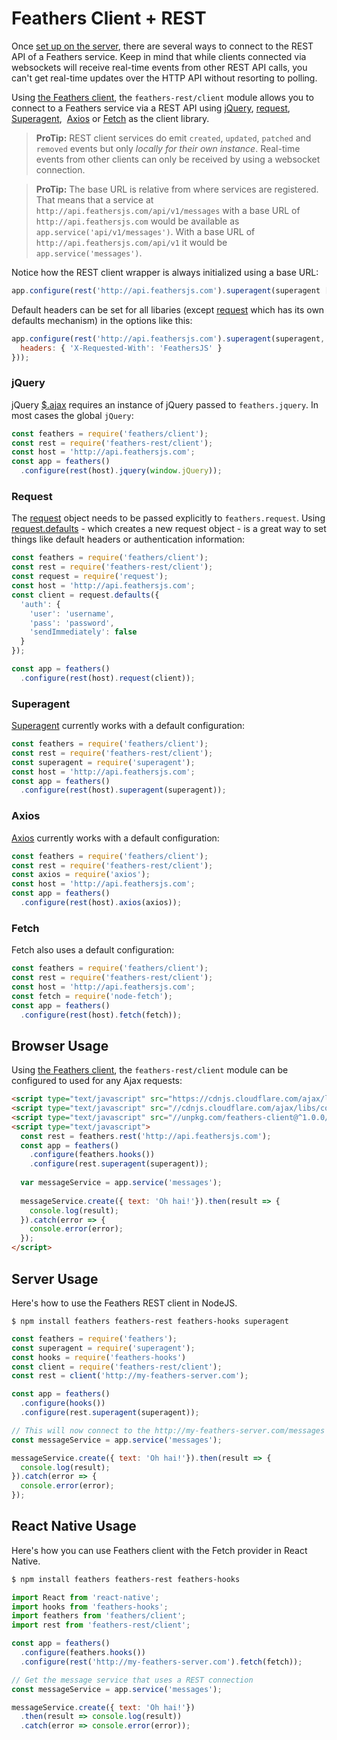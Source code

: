 # Feathers Client + REST

Once [set up on the server](../rest/readme.md), there are several ways to connect to the REST API of a Feathers service. Keep in mind that while clients connected via websockets will receive real-time events from other REST API calls, you can't get real-time updates over the HTTP API without resorting to polling.

Using [the Feathers client](feathers.md), the `feathers-rest/client` module allows you to connect to a Feathers service via a REST API using [jQuery](https://jquery.com/), [request](https://github.com/request/request), [Superagent](http://visionmedia.github.io/superagent/),  [Axios](https://github.com/mzabriskie/axios) or [Fetch](https://facebook.github.io/react-native/docs/network.html) as the client library.

> **ProTip:** REST client services do emit `created`, `updated`, `patched` and `removed` events but only _locally for their own instance_. Real-time events from other clients can only be received by using a websocket connection.

<!-- -->

> **ProTip:** The base URL is relative from where services are registered. That means that a service at `http://api.feathersjs.com/api/v1/messages` with a base URL of `http://api.feathersjs.com` would be available as `app.service('api/v1/messages')`. With a base URL of `http://api.feathersjs.com/api/v1` it would be `app.service('messages')`.


Notice how the REST client wrapper is always initialized using a base URL:

```js
app.configure(rest('http://api.feathersjs.com').superagent(superagent [, options]));
```

Default headers can be set for all libaries (except [request](#request) which has its own defaults mechanism) in the options like this:

```js
app.configure(rest('http://api.feathersjs.com').superagent(superagent, {
  headers: { 'X-Requested-With': 'FeathersJS' }
}));
```

### jQuery

jQuery [$.ajax](http://api.jquery.com/jquery.ajax/) requires an instance of jQuery passed to `feathers.jquery`. In most cases the global `jQuery`:

```js
const feathers = require('feathers/client');
const rest = require('feathers-rest/client');
const host = 'http://api.feathersjs.com';
const app = feathers()
  .configure(rest(host).jquery(window.jQuery));
```

### Request

The [request](https://github.com/request/request) object needs to be passed explicitly to `feathers.request`. Using [request.defaults](https://github.com/request/request#convenience-methods) - which creates a new request object - is a great way to set things like default headers or authentication information:

```js
const feathers = require('feathers/client');
const rest = require('feathers-rest/client');
const request = require('request');
const host = 'http://api.feathersjs.com';
const client = request.defaults({
  'auth': {
    'user': 'username',
    'pass': 'password',
    'sendImmediately': false
  }
});

const app = feathers()
  .configure(rest(host).request(client));
```

### Superagent

[Superagent](http://visionmedia.github.io/superagent/) currently works with a default configuration:

```js
const feathers = require('feathers/client');
const rest = require('feathers-rest/client');
const superagent = require('superagent');
const host = 'http://api.feathersjs.com';
const app = feathers()
  .configure(rest(host).superagent(superagent));
```

### Axios

[Axios](http://github.com/mzabriskie/axios) currently works with a default configuration:

```js
const feathers = require('feathers/client');
const rest = require('feathers-rest/client');
const axios = require('axios');
const host = 'http://api.feathersjs.com';
const app = feathers()
  .configure(rest(host).axios(axios));
```

### Fetch

Fetch also uses a default configuration:

```js
const feathers = require('feathers/client');
const rest = require('feathers-rest/client');
const host = 'http://api.feathersjs.com';
const fetch = require('node-fetch');
const app = feathers()
  .configure(rest(host).fetch(fetch));
```

## Browser Usage

Using [the Feathers client](feathers.md), the `feathers-rest/client` module can be configured to used for any Ajax requests:

```html
<script type="text/javascript" src="https://cdnjs.cloudflare.com/ajax/libs/superagent/1.2.0/superagent.min.js"></script>
<script type="text/javascript" src="//cdnjs.cloudflare.com/ajax/libs/core-js/2.1.4/core.min.js"></script>
<script type="text/javascript" src="//unpkg.com/feathers-client@^1.0.0/dist/feathers.js"></script>
<script type="text/javascript">
  const rest = feathers.rest('http://api.feathersjs.com');
  const app = feathers()
    .configure(feathers.hooks())
    .configure(rest.superagent(superagent));
  
  var messageService = app.service('messages');
  
  messageService.create({ text: 'Oh hai!'}).then(result => {
    console.log(result);
  }).catch(error => {
    console.error(error);
  });
</script>
```

## Server Usage

Here's how to use the Feathers REST client in NodeJS.

```
$ npm install feathers feathers-rest feathers-hooks superagent
```

```js
const feathers = require('feathers');
const superagent = require('superagent');
const hooks = require('feathers-hooks')
const client = require('feathers-rest/client');
const rest = client('http://my-feathers-server.com');

const app = feathers()
  .configure(hooks())
  .configure(rest.superagent(superagent));

// This will now connect to the http://my-feathers-server.com/messages API
const messageService = app.service('messages');

messageService.create({ text: 'Oh hai!'}).then(result => {
  console.log(result);
}).catch(error => {
  console.error(error);
});
```

## React Native Usage

Here's how you can use Feathers client with the Fetch provider in React Native.

```bash
$ npm install feathers feathers-rest feathers-hooks
```

```js
import React from 'react-native';
import hooks from 'feathers-hooks';
import feathers from 'feathers/client';
import rest from 'feathers-rest/client';

const app = feathers()
  .configure(feathers.hooks())
  .configure(rest('http://my-feathers-server.com').fetch(fetch));

// Get the message service that uses a REST connection
const messageService = app.service('messages');

messageService.create({ text: 'Oh hai!'})
  .then(result => console.log(result))
  .catch(error => console.error(error));
```
